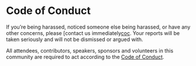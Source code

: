# Code of Conduct

If you’re being harassed, noticed someone else being harassed, or have any other concerns, please [contact us 
immediately[coc]. Your reports will be taken seriously and will not be dismissed or argued with. 

All attendees, contributors, speakers, sponsors and volunteers in this community are required to act according to the
[Code of Conduct][coc].

[coc]: https://maintainerati.org/code-of-conduct/
